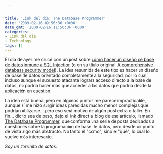 ```yaml
---


title: 'Link del día: The Database Programmer'
date: '2009-02-16 09:56:36 +0000'
date_gmt: '2009-02-16 11:56:36 +0000'
categories:
- Link del día
- Technology
tags: []
---
```



El día de ayer me crucé con un post sobre [cómo hacer un diseño de base de datos inmune a SQL Injection](http://database-programmer.blogspot.com/2009/02/comprehensive-database-security-model.html) (o en su título original: [A comprehensive database security model](http://database-programmer.blogspot.com/2009/02/comprehensive-database-security-model.html)). La idea resumida de este tipo es hacer un diseño de base de datos orientado completamente a la seguridad, por lo cual, incluso aunque el supuesto atacante lograra acceso directo a la base de datos, no podría hacer más que acceder a los datos que podría desde la aplicación en cuestión.

La idea está buena, pero en algunos puntos me parece impracticable, aunque sí me hizo surgir ideas parecidas mucho menos complejas que podrían utilizarse... pero eso será motivo de algún post extra o taller. En fin... dicho sea de paso, dejo el link direct al blog de ese artículo, llamado [The Database Programmer](http://database-programmer.blogspot.com/), que conforma una serie de posts dedicados a cuestiones sobre la programación de base de datos, pero desde un punto de vista algo más abstracto. No tanto el "como", sino el "qué", lo cual lo vuelve más interesante.

_Soy un zorrinito de datos._
